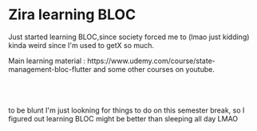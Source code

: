 # Zira learning BLOC 
<p>Just started learning BLOC,since society forced me to (lmao just kidding) kinda weird since I'm used to getX so much. </p>
<p>Main learning material : https://www.udemy.com/course/state-management-bloc-flutter and some other courses on youtube. </p>
<p>
  <br><br><br>
  to be blunt I'm just lookning for things to do on this semester break, so I figured out learning BLOC might be better than sleeping all day LMAO</p>
